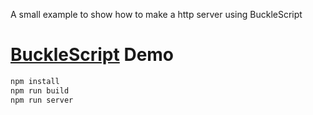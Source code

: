 

A small example to show how to make a http server using BuckleScript

# [BuckleScript](http://bucklescript.github.io/bucklescript/) Demo




```sh
npm install 
npm run build
npm run server
```

